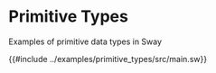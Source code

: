 # Primitive Types

Examples of primitive data types in Sway

{{#include ../examples/primitive_types/src/main.sw}}
